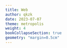 ```yaml
---
title: Web
author: qkzk
date: 2023-07-07
theme: metropolis
weight: 4
bookCollapseSection: true
geometry: "margin=0.5cm"
---
```

